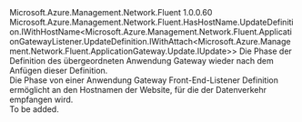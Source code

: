 <Type Name="IWithHostName&lt;ParentT&gt;" FullName="Microsoft.Azure.Management.Network.Fluent.ApplicationGatewayListener.UpdateDefinition.IWithHostName&lt;ParentT&gt;">
  <TypeSignature Language="C#" Value="public interface IWithHostName&lt;ParentT&gt; : Microsoft.Azure.Management.Network.Fluent.HasHostName.UpdateDefinition.IWithHostName&lt;Microsoft.Azure.Management.Network.Fluent.ApplicationGatewayListener.UpdateDefinition.IWithAttach&lt;Microsoft.Azure.Management.Network.Fluent.ApplicationGateway.Update.IUpdate&gt;&gt;" />
  <TypeSignature Language="ILAsm" Value=".class public interface auto ansi abstract IWithHostName`1&lt;ParentT&gt; implements class Microsoft.Azure.Management.Network.Fluent.HasHostName.UpdateDefinition.IWithHostName`1&lt;class Microsoft.Azure.Management.Network.Fluent.ApplicationGatewayListener.UpdateDefinition.IWithAttach`1&lt;class Microsoft.Azure.Management.Network.Fluent.ApplicationGateway.Update.IUpdate&gt;&gt;" />
  <TypeSignature Language="DocId" Value="T:Microsoft.Azure.Management.Network.Fluent.ApplicationGatewayListener.UpdateDefinition.IWithHostName`1" />
  <TypeSignature Language="VB.NET" Value="Public Interface IWithHostName(Of ParentT)&#xA;Implements IWithHostName(Of IWithAttach(Of IUpdate))" />
  <TypeSignature Language="F#" Value="type IWithHostName&lt;'ParentT&gt; = interface&#xA;    interface IWithHostName&lt;IWithAttach&lt;IUpdate&gt;&gt;" />
  <AssemblyInfo>
    <AssemblyName>Microsoft.Azure.Management.Network.Fluent</AssemblyName>
    <AssemblyVersion>1.0.0.60</AssemblyVersion>
  </AssemblyInfo>
  <TypeParameters>
    <TypeParameter Name="ParentT" />
  </TypeParameters>
  <Interfaces>
    <Interface>
      <InterfaceName>Microsoft.Azure.Management.Network.Fluent.HasHostName.UpdateDefinition.IWithHostName&lt;Microsoft.Azure.Management.Network.Fluent.ApplicationGatewayListener.UpdateDefinition.IWithAttach&lt;Microsoft.Azure.Management.Network.Fluent.ApplicationGateway.Update.IUpdate&gt;&gt;</InterfaceName>
    </Interface>
  </Interfaces>
  <Docs>
    <typeparam name="ParentT">Die Phase der Definition des übergeordneten Anwendung Gateway wieder nach dem Anfügen dieser Definition.</typeparam>
    <summary>
            Die Phase von einer Anwendung Gateway Front-End-Listener Definition ermöglicht an den Hostnamen der Website, für die der Datenverkehr empfangen wird.
            </summary>
    <remarks>To be added.</remarks>
  </Docs>
  <Members />
</Type>